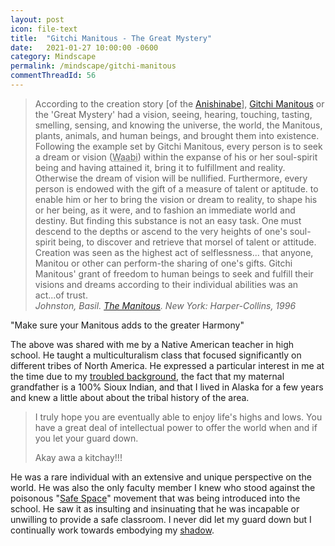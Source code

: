 ```yaml
---
layout: post
icon: file-text
title:  "Gitchi Manitous - The Great Mystery"
date:   2021-01-27 10:00:00 -0600
category: Mindscape
permalink: /mindscape/gitchi-manitous
commentThreadId: 56
---
```


> According to the creation story [of the <a href="https://en.wikipedia.org/wiki/Anishinaabe" target="_blank">Anishinabe</a>],
> <a href="https://en.wikipedia.org/wiki/Gitche_Manitou" target="_blank">Gitchi Manitous</a> or the 'Great Mystery' had a vision,
> seeing, hearing, touching, tasting, smelling, sensing,
> and knowing the universe, the world, the Manitous, plants,
> animals, and human beings, and brought them into existence.
> Following the example set by Gitchi Manitous, every
> person is to seek a dream or vision (<abbr title="From Ojibwe waabi 'she/he has vision, sees'">Waabi</abbr>) within the
> expanse of his or her soul-spirit being and having attained it,
> bring it to fulfillment and reality. Otherwise the dream of
> vision will be nullified. Furthermore, every person is
> endowed with the gift of a measure of talent or aptitude.
> to enable him or her to bring the vision or dream to reality,
> to shape his or her being, as it were, and to fashion an
> immediate world and destiny. But finding this substance
> is not an easy task. One must descend to the depths or
> ascend to the very heights of one's soul-spirit being, to
> discover and retrieve that morsel of talent or attitude.
> Creation was seen as the highest act of selflessness...
> that anyone, Manitou or other can perform-the sharing
> of one's gifts. Gitchi Manitous' grant of freedom to human
> beings to seek and fulfill their visions and dreams according
> to their individual abilities was an act...of trust.
> <br>
> <cite>Johnston, Basil. <a href="https://www.goodreads.com/book/show/327232.Manitous" target="_blank">The Manitous</a>. New York: Harper-Collins, 1996</cite>

"Make sure your Manitous adds to the greater Harmony"

The above was shared with me by a Native American teacher in high school. He taught a
multiculturalism class that focused significantly on different tribes of North America. He
expressed a particular interest in me at the time due to my [troubled background](/humanity-vs-nature/picher-and-cardin),
the fact that my maternal grandfather is a 100% Sioux Indian, and that I lived in Alaska for
a few years and knew a little about about the tribal history of the area.

> I truly hope you are eventually able to enjoy life's highs and lows.
> You have a great deal of intellectual power to offer the world when
> and if you let your guard down.
>
> Akay awa a kitchay!!!

He was a rare individual with an extensive and unique perspective on the world.
He was also the only faculty member I knew who stood against the poisonous
"[Safe Space](https://en.wikipedia.org/wiki/Safe_space)" movement that was being
introduced into the school. He saw it as insulting and insinuating that he was incapable
or unwilling to provide a safe classroom. I never did let my guard down but I
continually work towards embodying my [shadow](https://en.wikipedia.org/wiki/Shadow_(psychology)).
